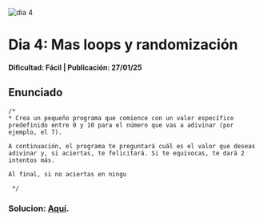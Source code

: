 ![dia 4](https://github.com/user-attachments/assets/65ef1abe-b6d7-4843-8b14-201cbd0cd4f9)

# Dia 4: Mas loops y randomización
#### Dificultad: Fácil | Publicación: 27/01/25 

## Enunciado

```
/*
* Crea un pequeño programa que comience con un valor específico predefinido entre 0 y 10 para el número que vas a adivinar (por ejemplo, el 7).

A continuación, el programa te preguntará cuál es el valor que deseas adivinar y, si aciertas, te felicitará. Si te equivocas, te dará 2 intentos más.

Al final, si no aciertas en ningu

 */
```
### Solucion:  **[Aquí](solucion4.md)**.
